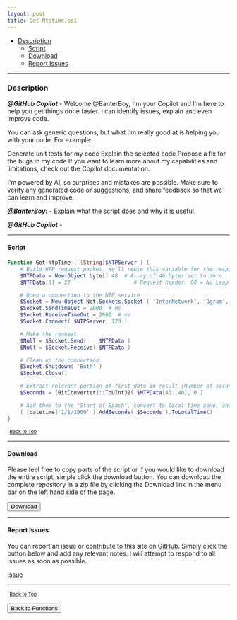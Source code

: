 ```yaml
---
layout: post
title: Get-Ntptime.ps1
---
```


- [Description](#description)
  - [Script](#script)
  - [Download](#download)
  - [Report Issues](#report-issues)

---

### Description

**_@GitHub Copilot_** - Welcome @BanterBoy, I'm your Copilot and I'm here to help you get things done faster. I can identify issues, explain and even improve code.

You can ask generic questions, but what I'm really good at is helping you with your code. For example:

Generate unit tests for my code
Explain the selected code
Propose a fix for the bugs in my code
If you want to learn more about my capabilities and limitations, check out the Copilot documentation.

I'm powered by AI, so surprises and mistakes are possible. Make sure to verify any generated code or suggestions, and share feedback so that we can learn and improve.

**_@BanterBoy:_** - Explain what the script does and why it is useful.

**_@GitHub Copilot_** -

---

#### Script

```powershell
Function Get-NtpTime ( [String]$NTPServer ) {
    # Build NTP request packet. We'll reuse this variable for the response packet
    $NTPData = New-Object byte[] 48  # Array of 48 bytes set to zero
    $NTPData[0] = 27                    # Request header: 00 = No Leap Warning; 011 = Version 3; 011 = Client Mode; 00011011 = 27

    # Open a connection to the NTP service
    $Socket = New-Object Net.Sockets.Socket ( 'InterNetwork', 'Dgram', 'Udp' )
    $Socket.SendTimeOut = 2000  # ms
    $Socket.ReceiveTimeOut = 2000  # ms
    $Socket.Connect( $NTPServer, 123 )

    # Make the request
    $Null = $Socket.Send(    $NTPData )
    $Null = $Socket.Receive( $NTPData )

    # Clean up the connection
    $Socket.Shutdown( 'Both' )
    $Socket.Close()

    # Extract relevant portion of first date in result (Number of seconds since "Start of Epoch")
    $Seconds = [BitConverter]::ToUInt32( $NTPData[43..40], 0 )

    # Add them to the "Start of Epoch", convert to local time zone, and return
    ( [datetime]'1/1/1900' ).AddSeconds( $Seconds ).ToLocalTime()
}
```

<span style="font-size:11px;"><a href="#"><i class="fas fa-caret-up" aria-hidden="true" style="color: white; margin-right:5px;"></i>Back to Top</a></span>

---

#### Download

Please feel free to copy parts of the script or if you would like to download the entire script, simple click the download button. You can download the complete repository in a zip file by clicking the Download link in the menu bar on the left hand side of the page.

<button class="btn" type="submit" onclick="window.open('/PowerShell/functions/time/Get-Ntptime.ps1')">
    <i class="fa fa-cloud-download-alt">
    </i>
        Download
</button>

---

#### Report Issues

You can report an issue or contribute to this site on <a href="https://github.com/BanterBoy/scripts-blog/issues">GitHub</a>. Simply click the button below and add any relevant notes. I will attempt to respond to all issues as soon as possible.

<!-- Place this tag where you want the button to render. -->

<a class="github-button" href="https://github.com/BanterBoy/scripts-blog/issues/new?title=Get-Ntptime.ps1&body=There is a problem with this function. Please find details below." data-show-count="true" aria-label="Issue BanterBoy/scripts-blog on GitHub">Issue</a>

---

<span style="font-size:11px;"><a href="#"><i class="fas fa-caret-up" aria-hidden="true" style="color: white; margin-right:5px;"></i>Back to Top</a></span>

<a href="/menu/_pages/functions.html">
    <button class="btn">
        <i class='fas fa-reply'>
        </i>
            Back to Functions
    </button>
</a>

[1]: http://ecotrust-canada.github.io/markdown-toc
[2]: https://github.com/googlearchive/code-prettify

